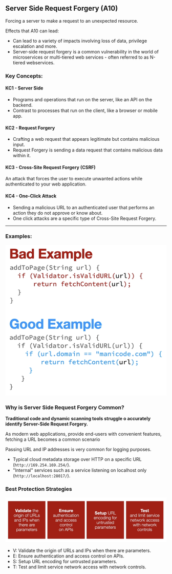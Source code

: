 ## Server Side Request Forgery (A10)

Forcing a server to make a request to an unexpected resource.

Effects that A10 can lead:

- Can lead to a variety of impacts involving loss of data, privilege escalation and more.
- Server-side request forgery is a common vulnerability in the world of microservices or multi-tiered web services - often referred to as N-tiered webservices.

### Key Concepts:

#### KC1 - Server Side

- Programs and operations that run on the server, like an API on the backend.
- Contrast to processes that run on the client, like a browser or mobile app.

#### KC2 - Request Forgery

- Crafting a web request that appears legitimate but contains malicious input.
- Request Forgery is sending a data request that contains malicious data within it.

#### KC3 - Cross-Site Request Forgery (CSRF)

An attack that forces the user to execute unwanted actions while authenticated to your web application.

#### KC4 - One-Click Attack

- Sending a malicious URL to an authenticated user that performs an action they do not approve or know about.
- One click attacks are a specific type of Cross-Site Request Forgery.

---

### Examples:

![Bad and Good Example](./images/examples.png)

### Why is Server Side Request Forgery Common?

**Traditional code and dynamic scanning tools struggle o accurately identify Server-Side Request Forgery.**

As modern web applications, provide end-users with convenient features, fetching a URL becomes a common scenario

Passing URL and IP addresses is very common for logging purposes.

- Typical cloud metadata storage over HTTP on a specific URL (`http://169.254.169.254/`).
- "Internal" services such as a service listening on localhost only (`http://localhost:28017/`).

### Best Protection Strategies

![Best Protection Strategies](./images/vest.png)

- V: Validate the origin of URLs and IPs when there are parameters.
- E: Ensure authentication and access control on APIs.
- S: Setup URL encoding for untrusted parameters.
- T: Test and limit service network access with network controls.
